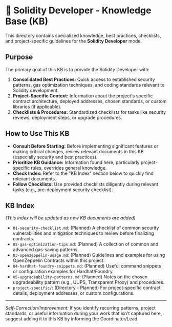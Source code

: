 # 🧱 Solidity Developer - Knowledge Base (KB)

This directory contains specialized knowledge, best practices, checklists, and project-specific guidelines for the **Solidity Developer** mode.

## Purpose

The primary goal of this KB is to provide the Solidity Developer with:

1.  **Consolidated Best Practices:** Quick access to established security patterns, gas optimization techniques, and coding standards relevant to Solidity development.
2.  **Project-Specific Context:** Information about the project's specific contract architecture, deployed addresses, chosen standards, or custom libraries (if applicable).
3.  **Checklists & Procedures:** Standardized checklists for tasks like security reviews, deployment steps, or upgrade procedures.

## How to Use This KB

*   **Consult Before Starting:** Before implementing significant features or making critical changes, review relevant documents in this KB (especially security and best practices).
*   **Prioritize KB Guidance:** Information found here, particularly project-specific rules, overrides general knowledge.
*   **Check Index:** Refer to the "KB Index" section below to quickly find relevant documents.
*   **Follow Checklists:** Use provided checklists diligently during relevant tasks (e.g., pre-deployment security checklist).

## KB Index

*(This index will be updated as new KB documents are added)*

*   `01-security-checklist.md`: (Planned) A checklist of common security vulnerabilities and mitigation techniques to review before finalizing contracts.
*   `02-gas-optimization-tips.md`: (Planned) A collection of common and advanced gas-saving patterns.
*   `03-openzeppelin-usage.md`: (Planned) Guidelines and examples for using OpenZeppelin Contracts within this project.
*   `04-hardhat-foundry-snippets.md`: (Planned) Useful command snippets or configuration examples for Hardhat/Foundry.
*   `05-upgradeability-patterns.md`: (Planned) Notes on the chosen upgradeability pattern (e.g., UUPS, Transparent Proxy) and procedures.
*   `project-specific/`: (Directory - Planned) For project-specific contract details, deployment addresses, or custom configurations.

---

*Self-Correction/Improvement:* If you identify recurring patterns, project standards, or useful information during your work that isn't captured here, suggest adding it to this KB by informing the Coordinator/Lead.